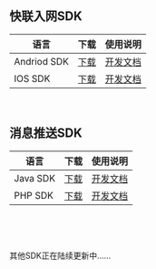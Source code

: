 ## 快联入网SDK

| 语言          | 下载                                       | 使用说明                                     |
| ----------- | ---------------------------------------- | ---------------------------------------- |
| Andriod SDK | [下载](http://cdn.cnbj2.fds.api.mi-img.com/cdn/aiot/sdk/aiot_sdk_fastlink_android_v0.9_beta.zip) | [开发文档](http://docs.opencloud.aqara.cn/sdk/android-sdk/) |
| IOS SDK     | [下载](http://cdn.cnbj2.fds.api.mi-img.com/cdn/aiot/sdk/aiot_sdk_fastlink_ios_v0.3.zip) | [开发文档](http://docs.opencloud.aqara.cn/sdk/ios-sdk/) |

&nbsp;

## 消息推送SDK

| 语言       | 下载                                       | 使用说明                                     |
| -------- | ---------------------------------------- | ---------------------------------------- |
| Java SDK | [下载](http://cdn.cnbj2.fds.api.mi-img.com/cdn/aiot/sdk/aiot_sdk_message_java_v0.3.zip) | [开发文档](http://docs.opencloud.aqara.cn/sdk/java-sdk/) |
| PHP SDK  | [下载](http://cdn.cnbj2.fds.api.mi-img.com/cdn/aiot/sdk/aiot_sdk_message_php.zip) | [开发文档](http://docs.opencloud.aqara.cn/sdk/php-sdk/) |

&nbsp;

&nbsp;

其他SDK正在陆续更新中……
